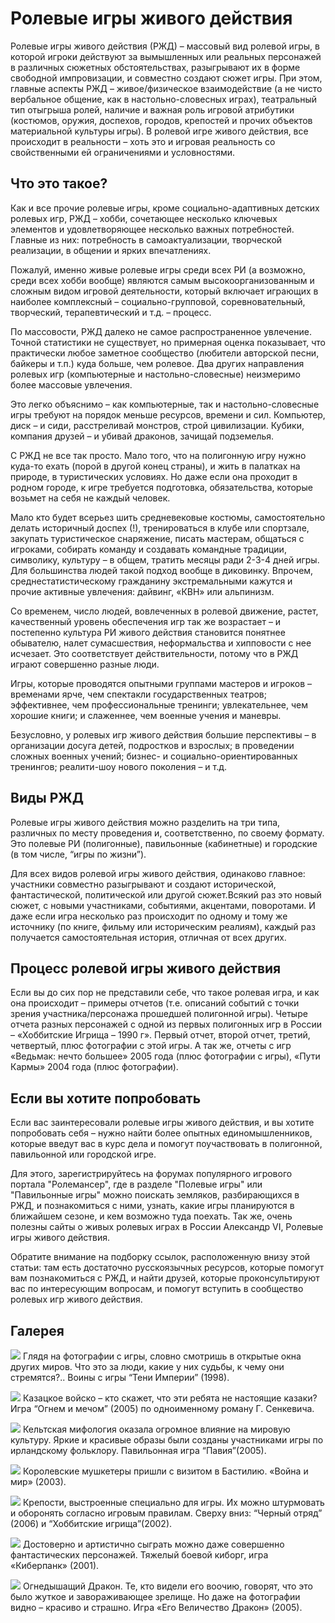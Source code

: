# Ролевые игры живого действия

Ролевые игры живого действия (РЖД) – массовый вид ролевой игры, в которой игроки действуют за вымышленных или реальных персонажей в различных сюжетных обстоятельствах, разыгрывают их в форме свободной импровизации, и совместно создают сюжет игры. При этом, главные аспекты РЖД – живое/физическое взаимодействие (а не чисто вербальное общение, как в настольно-словесных играх), театральный тип отыгрыша ролей, наличие и важная роль игровой атрибутики (костюмов, оружия, доспехов, городов, крепостей и прочих объектов материальной культуры игры). В ролевой игре живого действия, все происходит в реальности – хоть это и игровая реальность со свойственными ей ограничениями и условностями.

## Что это такое? 

Как и все прочие ролевые игры, кроме социально-адаптивных детских ролевых игр, РЖД – хобби, сочетающее несколько ключевых элементов и удовлетворяющее несколько важных потребностей. Главные из них: потребность в самоактуализации, творческой реализации, в общении и ярких впечатлениях. 

Пожалуй, именно живые ролевые игры среди всех РИ (а возможно, среди всех хобби вообще) являются самым высокоорганизованным и сложным видом игровой деятельности, который включает играющих в наиболее комплексный – социально-групповой, соревновательный, творческий, терапевтический и т.д. – процесс. 

По массовости, РЖД далеко не самое распространенное увлечение. Точной статистики не существует, но примерная оценка показывает, что практически любое заметное сообщество (любители авторской песни, байкеры и т.п.) куда больше, чем ролевое. Два других направления ролевых игр (компьютерные и настольно-словесные) неизмеримо более массовые увлечения.

Это легко объяснимо – как компьютерные, так и настольно-словесные игры требуют на порядок меньше ресурсов, времени и сил. Компьютер, диск – и сиди, расстреливай монстров, строй цивилизации. Кубики, компания друзей – и убивай драконов, зачищай подземелья. 

С РЖД не все так просто. Мало того, что на полигонную игру нужно куда-то ехать (порой в другой конец страны), и жить в палатках на природе, в туристических условиях. Но даже если она проходит в родном городе, к игре требуется подготовка, обязательства, которые возьмет на себя не каждый человек. 

Мало кто будет всерьез шить средневековые костюмы, самостоятельно делать историчный доспех (!), тренироваться в клубе или спортзале, закупать туристическое снаряжение, писать мастерам, общаться с игроками, собирать команду и создавать командные традиции, символику, культуру – в общем, тратить месяцы ради 2-3-4 дней игры. Для большинства людей такой подход вообще в диковинку. Впрочем, среднестатистическому гражданину экстремальными кажутся и прочие активные увлечения: дайвинг, «КВН» или альпинизм.

Со временем, число людей, вовлеченных в ролевой движение, растет, качественный уровень обеспечения игр так же возрастает – и постепенно культура РИ живого действия становится понятнее обывателю, налет сумасшествия, неформальства и хипповости с нее исчезает. Это соответствует действительности, потому что в РЖД играют совершенно разные люди. 

Игры, которые проводятся опытными группами мастеров и игроков – временами ярче, чем спектакли государственных театров; эффективнее, чем профессиональные тренинги; увлекательнее, чем хорошие книги; и слаженнее, чем военные учения и маневры. 

Безусловно, у ролевых игр живого действия большие перспективы – в организации досуга детей, подростков и взрослых; в проведении сложных военных учений; бизнес- и социально-ориентированных тренингов; реалити-шоу нового поколения – и т.д.

## Виды РЖД 

Ролевые игры живого действия можно разделить на три типа, различных по месту проведения и, соответственно, по своему формату. Это полевые РИ (полигонные), павильонные (кабинетные) и городские (в том числе, “игры по жизни”).

Для всех видов ролевой игры живого действия, одинаково главное: участники совместно разыгрывают и создают исторической, фантастической, политической или другой сюжет.Всякий раз это новый сюжет, с новыми участниками, событиями, акцентами, поворотами. И даже если игра несколько раз происходит по одному и тому же источнику (по книге, фильму или историческим реалиям), каждый раз получается самостоятельная история, отличная от всех других.

## Процесс ролевой игры живого действия

Если вы до сих пор не представили себе, что такое ролевая игра, и как она происходит – примеры отчетов (т.е. описаний событий с точки зрения участника/персонажа прошедшей полигонной игры). Четыре отчета разных персонажей с одной из первых полигонных игр в России – «Хоббитские Игрища – 1990 г». Первый отчет, второй отчет, третий, четвертый, плюс фотографии с этой игры. А так же, отчеты с игр «Ведьмак: нечто большее» 2005 года (плюс фотографии с игры), «Пути Кармы» 2004 года (плюс фотографии).

## Если вы хотите попробовать

Если вас заинтересовали ролевые игры живого действия, и вы хотите попробовать себя – нужно найти более опытных единомышленников, которые введут вас в курс дела и помогут поучаствовать в полигонной, павильонной или городской игре. 

Для этого, зарегистрируйтесь на форумах популярного игрового портала "Ролемансер", где в разделе "Полевые игры" или "Павильонные игры" можно поискать земляков, разбирающихся в РЖД, и познакомиться с ними, узнать, какие игры планируются в ближайшем сезоне, и кем возможно туда поехать. Так же, очень полезны сайты о живых ролевых играх в России Александр VI, Ролевые игры живого действия. 

Обратите внимание на подборку ссылок, расположенную внизу этой статьи: там есть достаточно русскоязычных ресурсов, которые помогут вам познакомиться с РЖД, и найти друзей, которые проконсультируют вас по интересующим вопросам, и помогут вступить в сообщество ролевых игр живого действия.

## Галерея

![](./images/4-100000.jpg)
Глядя на фотографии с игры, словно смотришь в открытые окна других миров. Что это за люди, какие у них судьбы, к чему они стремятся?.. Воины с игры “Тени Империи” (1998).

![](./images/4-200000.jpg)
Казацкое войско – кто скажет, что эти ребята не настоящие казаки? Игра “Огнем и мечом” (2005) по одноименному роману Г. Сенкевича.

![](./images/graphic1.jpg)
Кельтская мифология оказала огромное влияние на мировую культуру. Яркие и красивые образы были созданы участниками игры по ирландскому фольклору. Павильонная игра “Павия”(2005).

![](./images/4-4a0000.jpg) 
Королевские мушкетеры пришли с визитом в Бастилию. «Война и мир» (2003).

![](./images/4-4b0000.jpg) 
Крепости, выстроенные специально для игры. Их можно штурмовать и оборонять согласно игровым правилам. Сверху вниз: “Черный отряд” (2006) и “Хоббитские игрища”(2002).

![](./images/4-500000.jpg) 
Достоверно и артистично сыграть можно даже совершенно фантастических персонажей. Тяжелый боевой киборг, игра «Киберпанк» (2001).

![](./images/4-600000.jpg) 
Огнедышащий Дракон. Те, кто видели его воочию, говорят, что это было жуткое и завораживающее зрелище. Но даже на фотографии видно – красиво и страшно. Игра «Его Величество Дракон» (2005).
